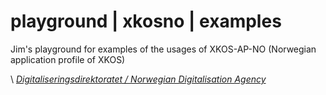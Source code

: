 # playground | xkosno | examples

Jim's playground for examples of the usages of XKOS-AP-NO (Norwegian application profile of XKOS)

\ [_Digitaliseringsdirektoratet / Norwegian Digitalisation Agency_](https://digdir.no)
